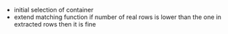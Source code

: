 - initial selection of container
- extend matching function if number of real rows is lower than the one in extracted rows then it is fine
